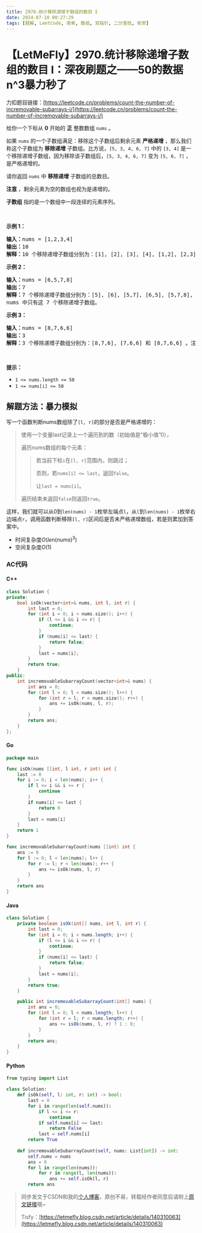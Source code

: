 ```yaml
---
title: 2970.统计移除递增子数组的数目 I
date: 2024-07-10 00:27:29
tags: [题解, LeetCode, 简单, 数组, 双指针, 二分查找, 枚举]
---
```


# 【LetMeFly】2970.统计移除递增子数组的数目 I：深夜刷题之——50的数据n^3暴力秒了

力扣题目链接：[https://leetcode.cn/problems/count-the-number-of-incremovable-subarrays-i/](https://leetcode.cn/problems/count-the-number-of-incremovable-subarrays-i/)

<p>给你一个下标从 <strong>0</strong>&nbsp;开始的 <b>正</b>&nbsp;整数数组&nbsp;<code>nums</code>&nbsp;。</p>

<p>如果 <code>nums</code>&nbsp;的一个子数组满足：移除这个子数组后剩余元素 <strong>严格递增</strong>&nbsp;，那么我们称这个子数组为 <strong>移除递增</strong>&nbsp;子数组。比方说，<code>[5, 3, 4, 6, 7]</code>&nbsp;中的 <code>[3, 4]</code>&nbsp;是一个移除递增子数组，因为移除该子数组后，<code>[5, 3, 4, 6, 7]</code>&nbsp;变为&nbsp;<code>[5, 6, 7]</code>&nbsp;，是严格递增的。</p>

<p>请你返回 <code>nums</code>&nbsp;中 <b>移除递增</b>&nbsp;子数组的总数目。</p>

<p><b>注意</b>&nbsp;，剩余元素为空的数组也视为是递增的。</p>

<p><strong>子数组</strong> 指的是一个数组中一段连续的元素序列。</p>

<p>&nbsp;</p>

<p><strong class="example">示例 1：</strong></p>

<pre>
<b>输入：</b>nums = [1,2,3,4]
<b>输出：</b>10
<b>解释：</b>10 个移除递增子数组分别为：[1], [2], [3], [4], [1,2], [2,3], [3,4], [1,2,3], [2,3,4] 和 [1,2,3,4]。移除任意一个子数组后，剩余元素都是递增的。注意，空数组不是移除递增子数组。
</pre>

<p><strong class="example">示例 2：</strong></p>

<pre>
<b>输入：</b>nums = [6,5,7,8]
<b>输出：</b>7
<b>解释：</b>7<strong>&nbsp;</strong>个移除递增子数组分别为：[5], [6], [5,7], [6,5], [5,7,8], [6,5,7] 和 [6,5,7,8] 。
nums 中只有这 7 个移除递增子数组。
</pre>

<p><strong class="example">示例 3：</strong></p>

<pre>
<b>输入：</b>nums = [8,7,6,6]
<b>输出：</b>3
<b>解释：</b>3 个移除递增子数组分别为：[8,7,6], [7,6,6] 和 [8,7,6,6] 。注意 [8,7] 不是移除递增子数组因为移除 [8,7] 后 nums 变为 [6,6] ，它不是严格递增的。
</pre>

<p>&nbsp;</p>

<p><strong>提示：</strong></p>

<ul>
	<li><code>1 &lt;= nums.length &lt;= 50</code></li>
	<li><code>1 &lt;= nums[i] &lt;= 50</code></li>
</ul>


    
## 解题方法：暴力模拟

写一个函数判断nums数组除了`[l, r]`的部分是否是严格递增的：

> 使用一个变量last记录上一个遍历到的数（初始值是“极小值”0），
>
> 遍历nums数组的每个元素：
>
> > 若当前下标`i`在`[l, r]`范围内，则跳过；
> >
> > 否则，若`nums[i] <= last`，返回`false`。
> >
> > 让`last = nums[i]`。
>
> 遍历结束未返回`false`则返回`true`。

这样，我们就可以从0到`len(nums) - 1`枚举左端点`l`，从`l`到`len(nums) - 1`枚举右边端点`r`，调用函数判断移除`[l, r]`区间后是否未严格递增数组，若是则累加到答案中。

+ 时间复杂度$O(len(nums)^3)$
+ 空间复杂度$O(1)$

### AC代码

#### C++

```cpp
class Solution {
private:
    bool isOk(vector<int>& nums, int l, int r) {
        int last = 0;
        for (int i = 0; i < nums.size(); i++) {
            if (l <= i && i <= r) {
                continue;
            }
            if (nums[i] <= last) {
                return false;
            }
            last = nums[i];
        }
        return true;
    }
public:
    int incremovableSubarrayCount(vector<int>& nums) {
        int ans = 0;
        for (int l = 0; l < nums.size(); l++) {
            for (int r = l; r < nums.size(); r++) {
                ans += isOk(nums, l, r);
            }
        }
        return ans;
    }
};
```

#### Go

```go
package main

func isOk(nums []int, l int, r int) int {
    last := 0
    for i := 0; i < len(nums); i++ {
        if l <= i && i <= r {
            continue
        }
        if nums[i] <= last {
            return 0
        }
        last = nums[i]
    }
    return 1
}

func incremovableSubarrayCount(nums []int) int {
    ans := 0
    for l := 0; l < len(nums); l++ {
        for r := l; r < len(nums); r++ {
            ans += isOk(nums, l, r)
        }
    }
    return ans
}
```

#### Java

```java
class Solution {
    private boolean isOk(int[] nums, int l, int r) {
        int last = 0;
        for (int i = 0; i < nums.length; i++) {
            if (l <= i && i <= r) {
                continue;
            }
            if (nums[i] <= last) {
                return false;
            }
            last = nums[i];
        }
        return true;
    }

    public int incremovableSubarrayCount(int[] nums) {
        int ans = 0;
        for (int l = 0; l < nums.length; l++) {
            for (int r = l; r < nums.length; r++) {
                ans += isOk(nums, l, r) ? 1 : 0;
            }
        }
        return ans;
    }
}
```

#### Python

```python
from typing import List

class Solution:
    def isOk(self, l: int, r: int) -> bool:
        last = 0
        for i in range(len(self.nums)):
            if l <= i <= r:
                continue
            if self.nums[i] <= last:
                return False
            last = self.nums[i]
        return True
    
    def incremovableSubarrayCount(self, nums: List[int]) -> int:
        self.nums = nums
        ans = 0
        for l in range(len(nums)):
            for r in range(l, len(nums)):
                ans += self.isOk(l, r)
        return ans
```

> 同步发文于CSDN和我的[个人博客](https://blog.letmefly.xyz/)，原创不易，转载经作者同意后请附上[原文链接](https://blog.letmefly.xyz/2024/07/10/LeetCode%202970.%E7%BB%9F%E8%AE%A1%E7%A7%BB%E9%99%A4%E9%80%92%E5%A2%9E%E5%AD%90%E6%95%B0%E7%BB%84%E7%9A%84%E6%95%B0%E7%9B%AEI/)哦~
>
> Tisfy：[https://letmefly.blog.csdn.net/article/details/140310063](https://letmefly.blog.csdn.net/article/details/140310063)
